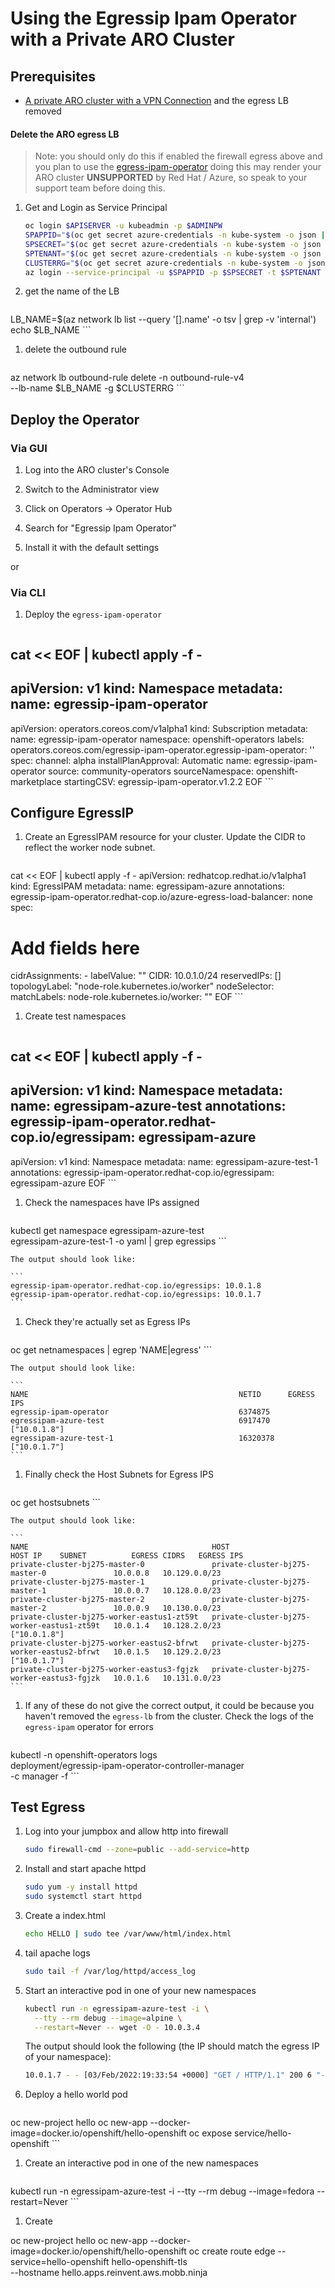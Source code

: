 # Using the Egressip Ipam Operator with a Private ARO Cluster

## Prerequisites

* [A private ARO cluster with a VPN Connection](./private-cluster) and the egress LB removed


#### Delete the ARO egress LB

> Note: you should only do this if enabled the firewall egress above and you plan to use the [egress-ipam-operator](./egress-ipam-operator) doing this may render your ARO cluster **UNSUPPORTED** by Red Hat / Azure, so speak to your support
 team before doing this.

1. Get and Login as Service Principal

    ```bash
    oc login $APISERVER -u kubeadmin -p $ADMINPW
    SPAPPID="$(oc get secret azure-credentials -n kube-system -o json | jq -r .data.azure_client_id | base64 --decode)"
    SPSECRET="$(oc get secret azure-credentials -n kube-system -o json | jq -r .data.azure_client_secret | base64 --decode)"
    SPTENANT="$(oc get secret azure-credentials -n kube-system -o json | jq -r .data.azure_tenant_id | base64 --decode)"
    CLUSTERRG="$(oc get secret azure-credentials -n kube-system -o json | jq -r .data.azure_resourcegroup |base64 --decode)"
    az login --service-principal -u $SPAPPID -p $SPSECRET -t $SPTENANT
    ```

1. get the name of the LB

    ```
LB_NAME=$(az network lb list --query '[].name' -o tsv | grep -v 'internal')
echo $LB_NAME
    ```

1. delete the outbound rule

    ```
az network lb outbound-rule delete -n outbound-rule-v4 \
  --lb-name $LB_NAME -g $CLUSTERRG
    ```

## Deploy the Operator

### Via GUI

1. Log into the ARO cluster's Console

1. Switch to the Administrator view

1. Click on Operators -> Operator Hub

1. Search for "Egressip Ipam Operator"

1. Install it with the default settings

or

### Via CLI

1. Deploy the `egress-ipam-operator`

    ```bash
cat << EOF | kubectl apply -f -
---
apiVersion: v1
kind: Namespace
metadata:
  name: egressip-ipam-operator
---
apiVersion: operators.coreos.com/v1alpha1
kind: Subscription
metadata:
  name: egressip-ipam-operator
  namespace: openshift-operators
  labels:
    operators.coreos.com/egressip-ipam-operator.egressip-ipam-operator: ''
spec:
  channel: alpha
  installPlanApproval: Automatic
  name: egressip-ipam-operator
  source: community-operators
  sourceNamespace: openshift-marketplace
  startingCSV: egressip-ipam-operator.v1.2.2
EOF
    ```

## Configure EgressIP

1. Create an EgressIPAM resource for your cluster.  Update the CIDR to reflect the worker node subnet.

    ```bash
cat << EOF | kubectl apply -f -
apiVersion: redhatcop.redhat.io/v1alpha1
kind: EgressIPAM
metadata:
  name: egressipam-azure
  annotations:
      egressip-ipam-operator.redhat-cop.io/azure-egress-load-balancer: none
spec:
  # Add fields here
  cidrAssignments:
    - labelValue: ""
      CIDR: 10.0.1.0/24
      reservedIPs: []
  topologyLabel: "node-role.kubernetes.io/worker"
  nodeSelector:
    matchLabels:
      node-role.kubernetes.io/worker: ""
EOF
    ```

1. Create test namespaces

    ```bash
cat << EOF | kubectl apply -f -
---
apiVersion: v1
kind: Namespace
metadata:
  name: egressipam-azure-test
  annotations:
    egressip-ipam-operator.redhat-cop.io/egressipam: egressipam-azure
---
apiVersion: v1
kind: Namespace
metadata:
  name: egressipam-azure-test-1
  annotations:
    egressip-ipam-operator.redhat-cop.io/egressipam: egressipam-azure
EOF
    ```

1. Check the namespaces have IPs assigned

    ```bash
kubectl get namespace egressipam-azure-test \
  egressipam-azure-test-1 -o yaml | grep egressips
    ```

    The output should look like:

    ```
    egressip-ipam-operator.redhat-cop.io/egressips: 10.0.1.8
    egressip-ipam-operator.redhat-cop.io/egressips: 10.0.1.7
    ```

1. Check they're actually set as Egress IPs

    ```bash
oc get netnamespaces | egrep 'NAME|egress'
    ```

    The output should look like:

    ```
    NAME                                               NETID      EGRESS IPS
    egressip-ipam-operator                             6374875
    egressipam-azure-test                              6917470    ["10.0.1.8"]
    egressipam-azure-test-1                            16320378   ["10.0.1.7"]
    ```

1. Finally check the Host Subnets for Egress IPS

    ```bash
oc get hostsubnets
    ```

    The output should look like:

    ```
    NAME                                         HOST                                         HOST IP    SUBNET          EGRESS CIDRS   EGRESS IPS
    private-cluster-bj275-master-0               private-cluster-bj275-master-0               10.0.0.8   10.129.0.0/23
    private-cluster-bj275-master-1               private-cluster-bj275-master-1               10.0.0.7   10.128.0.0/23
    private-cluster-bj275-master-2               private-cluster-bj275-master-2               10.0.0.9   10.130.0.0/23
    private-cluster-bj275-worker-eastus1-zt59t   private-cluster-bj275-worker-eastus1-zt59t   10.0.1.4   10.128.2.0/23                  ["10.0.1.8"]
    private-cluster-bj275-worker-eastus2-bfrwt   private-cluster-bj275-worker-eastus2-bfrwt   10.0.1.5   10.129.2.0/23                  ["10.0.1.7"]
    private-cluster-bj275-worker-eastus3-fgjzk   private-cluster-bj275-worker-eastus3-fgjzk   10.0.1.6   10.131.0.0/23
    ```

1. If any of these do not give the correct output, it could be because you haven't removed the `egress-lb` from the cluster. Check the logs of the `egress-ipam` operator for errors

    ```bash
kubectl -n openshift-operators logs \
  deployment/egressip-ipam-operator-controller-manager \
  -c manager -f
     ```

## Test Egress

1. Log into your jumpbox and allow http into firewall

    ```bash
    sudo firewall-cmd --zone=public --add-service=http
    ```

1. Install and start apache httpd

    ```bash
    sudo yum -y install httpd
    sudo systemctl start httpd
    ```

1. Create a index.html

    ```bash
    echo HELLO | sudo tee /var/www/html/index.html
    ```

1. tail apache logs

    ```bash
    sudo tail -f /var/log/httpd/access_log
    ```

1. Start an interactive pod in one of your new namespaces

    ```bash
    kubectl run -n egressipam-azure-test -i \
      --tty --rm debug --image=alpine \
      --restart=Never -- wget -O - 10.0.3.4
    ```

    The output should look the following (the IP should match the egress IP of your namespace):

    ```bash
    10.0.1.7 - - [03/Feb/2022:19:33:54 +0000] "GET / HTTP/1.1" 200 6 "-" "Wget"
    ```

1. Deploy a hello world pod

    ```bash
oc new-project hello
oc new-app --docker-image=docker.io/openshift/hello-openshift
oc expose service/hello-openshift
    ```

1. Create an interactive pod in one of the new namespaces

    ```bash
kubectl run -n egressipam-azure-test -i --tty --rm debug --image=fedora --restart=Never
    ```

1. Create


oc new-project hello
    oc new-app --docker-image=docker.io/openshift/hello-openshift
    oc create route edge --service=hello-openshift hello-openshift-tls \
        --hostname hello.apps.reinvent.aws.mobb.ninja
